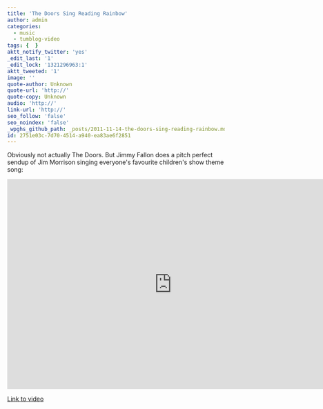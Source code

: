 ```yaml
---
title: 'The Doors Sing Reading Rainbow'
author: admin
categories:
  - music
  - tumblog-video
tags: {  }
aktt_notify_twitter: 'yes'
_edit_last: '1'
_edit_lock: '1321296963:1'
aktt_tweeted: '1'
image: ''
quote-author: Unknown
quote-url: 'http://'
quote-copy: Unknown
audio: 'http://'
link-url: 'http://'
seo_follow: 'false'
seo_noindex: 'false'
_wpghs_github_path: _posts/2011-11-14-the-doors-sing-reading-rainbow.md
id: 2751e03c-7d70-4514-a940-ea83ae6f2851
---
```

<p>Obviously not actually The Doors. But Jimmy Fallon does a pitch perfect sendup of Jim Morrison singing everyone's favourite children's show theme song:</p>
<p><iframe id="NBC Video Widget" width="761" height="487" src="http://www.nbc.com/assets/video/widget/widget.html?vid=1368107" frameborder="0"></iframe></p>
<p><a href="http://www.latenightwithjimmyfallon.com/blogs/2011/11/the-doors-sing-reading-rainbow-theme/">Link to video</a></p>
